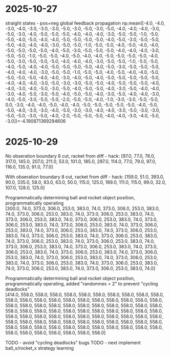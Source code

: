 # 2025-10-27 

straight states - pos+neg global feedback propagation 
np.mean([-4.0, -4.0, -3.0, -4.0, -3.0, -3.0, -3.0, -5.0, -3.0, -5.0, -3.0, -5.0, -4.0, -4.0, -4.0, -3.0, -5.0, -3.0, -4.0, -5.0, -5.0, -5.0, -4.0, -4.0, -4.0, -3.0, -5.0, -5.0, -1.0, -5.0, -5.0, -4.0, -5.0, -4.0, -4.0, -5.0, -5.0, -5.0, -5.0, -4.0, -5.0, -3.0, -5.0, -5.0, -5.0, -4.0, -4.0, -4.0, -3.0, -5.0, -5.0, -1.0, -5.0, -5.0, -4.0, -5.0, -4.0, -4.0, -5.0, -5.0, -5.0, -5.0, -4.0, -5.0, -3.0, -5.0, -5.0, -5.0, -4.0, -4.0, -4.0, -3.0, -5.0, -5.0, -1.0, -5.0, -5.0, -4.0, -5.0, -4.0, -4.0, -5.0, -5.0, -5.0, -5.0, -4.0, -5.0, -3.0, -5.0, -5.0, -5.0, -4.0, -4.0, -4.0, -3.0, -5.0, -5.0, -1.0, -5.0, -5.0, -4.0, -5.0, -4.0, -4.0, -5.0, -5.0, -5.0, -5.0, -4.0, -5.0, -3.0, -5.0, -5.0, -5.0, -4.0, -4.0, -4.0, -3.0, -5.0, -5.0, -1.0, -5.0, -5.0, -4.0, -5.0, -4.0, -4.0, -5.0, -5.0, -5.0, -5.0, -4.0, -4.0, -3.0, -4.0, -5.0, -4.0, -5.0, -5.0, -5.0, -5.0, -5.0, -4.0, -4.0, -4.0, -3.0, -5.0, -3.0, -3.0, -5.0, -5.0, -4.0, -5.0, -5.0, -5.0, -4.0, -4.0, -3.0, -4.0, -5.0, -3.0, -5.0, -4.0, -5.0, -5.0, -4.0, -3.0, -5.0, -4.0, -4.0, -3.0, -4.0, -5.0, -3.0, -5.0, -4.0, -5.0, -5.0, -4.0, -3.0, -5.0, -4.0, -4.0, -3.0, -4.0, -5.0, -3.0, -5.0, -5.0, -2.0, -5.0, -5.0, -4.0, -1.0, -3.0, -3.0, -5.0, -5.0, 0.0, -3.0, -4.0, -4.0, -5.0, -4.0, -4.0, -5.0, -5.0, -5.0, -5.0, -5.0, -4.0, -5.0, -5.0, -4.0, -3.0, -3.0, -4.0, -5.0, -3.0, -3.0, -4.0, -4.0, -3.0, -5.0, -3.0, -3.0, -5.0, -5.0, -3.0, -5.0, -4.0, -2.0, -5.0, -5.0, -5.0, -4.0, -4.0, -3.0, -4.0, -5.0, -3.0])=-4.190871369294606

# 2025-10-29

No obseration boundary 8 cut, racket from diff - hack:
[97.0, 77.0, 76.0, 317.0, 145.0, 207.0, 211.0, 53.0, 101.0, 185.0, 297.0, 114.0, 77.0, 79.0, 97.0, 116.0, 135.0, 91.0, 77.0]

With obseration boundary 8 cut, racket from diff - hack:
[159.0, 51.0, 393.0, 90.0, 335.0, 58.0, 83.0, 63.0, 50.0, 115.0, 125.0, 189.0, 111.0, 115.0, 99.0, 32.0, 107.0, 128.0, 125.0]

Programmatically determining ball and rocket object position, programmatically operating  
[300.0, 74.0, 373.0, 306.0, 253.0, 383.0, 74.0, 373.0, 306.0, 253.0, 383.0, 74.0, 373.0, 306.0, 253.0, 383.0, 74.0, 373.0, 306.0, 253.0, 383.0, 74.0, 373.0, 306.0, 253.0, 383.0, 74.0, 373.0, 306.0, 253.0, 383.0, 74.0, 373.0, 306.0, 253.0, 383.0, 74.0, 373.0, 306.0, 253.0, 383.0, 74.0, 373.0, 306.0, 253.0, 383.0, 74.0, 373.0, 306.0, 253.0, 383.0, 74.0, 373.0, 306.0, 253.0, 383.0, 74.0, 373.0, 306.0, 253.0, 383.0, 74.0, 373.0, 306.0, 253.0, 383.0, 74.0, 373.0, 306.0, 253.0, 383.0, 74.0, 373.0, 306.0, 253.0, 383.0, 74.0, 373.0, 306.0, 253.0, 383.0, 74.0, 373.0, 306.0, 253.0, 383.0, 74.0, 373.0, 306.0, 253.0, 383.0, 74.0, 373.0, 306.0, 253.0, 383.0, 74.0, 373.0, 306.0, 253.0, 383.0, 74.0, 373.0, 306.0, 253.0, 383.0, 74.0, 373.0, 306.0, 253.0, 383.0, 74.0, 373.0, 306.0, 253.0, 383.0, 74.0, 373.0, 306.0, 253.0, 383.0, 74.0, 373.0, 306.0, 253.0, 383.0, 74.0, 373.0, 306.0, 253.0, 383.0, 74.0]

Programmatically determining ball and rocket object position, programmatically operating, added "randomnes = 2" to prevent "cycling deadlocks"  
[414.0, 558.0, 558.0, 558.0, 558.0, 558.0, 558.0, 558.0, 558.0, 558.0, 558.0, 558.0, 558.0, 558.0, 558.0, 558.0, 558.0, 558.0, 558.0, 558.0, 558.0, 558.0, 558.0, 558.0, 558.0, 558.0, 558.0, 558.0, 558.0, 558.0, 558.0, 558.0, 558.0, 558.0, 558.0, 558.0, 558.0, 558.0, 558.0, 558.0, 558.0, 558.0, 558.0, 558.0, 558.0, 558.0, 558.0, 558.0, 558.0, 558.0, 558.0, 558.0, 558.0, 558.0, 558.0, 558.0, 558.0, 558.0, 558.0, 558.0, 558.0, 558.0, 558.0, 558.0, 558.0, 558.0, 558.0, 558.0, 558.0, 558.0, 558.0, 558.0, 558.0, 558.0, 558.0, 558.0, 558.0, 558.0, 558.0, 558.0, 558.0, 558.0, 558.0, 558.0]

TODO - avoid "cycling deadlocks" bugs
TODO - next implement ball_x/rocket_x strategy learning

